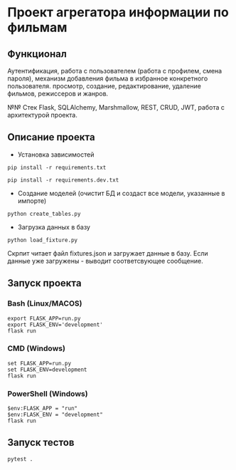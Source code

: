 # Проект агрегатора информации по фильмам

## Функционал
Аутентификация, работа с пользователем (работа с профилем, смена пароля), механизм добавления фильма в избранное конкретного пользователя. просмотр, создание, редактирование, удаление фильмов, режиссеров и жанров. 

№№ Стек
Flask, SQLAlchemy, Marshmallow, REST, CRUD, JWT, работа с архитектурой проекта.

## Описание проекта
- Установка зависимостей
```shell
pip install -r requirements.txt

pip install -r requirements.dev.txt
```

- Создание моделей (очистит БД и создаст все модели, указанные в импорте)
```shell
python create_tables.py
```

- Загрузка данных в базу
```shell
python load_fixture.py
```
Скрпит читает файл fixtures.json и загружает данные в базу. Если данные уже загружены - выводит соответсвующее сообщение. 

## Запуск проекта

### Bash (Linux/MACOS)
```shell
export FLASK_APP=run.py
export FLASK_ENV='development'
flask run
```

### CMD (Windows)
```shell
set FLASK_APP=run.py
set FLASK_ENV=development
flask run
```

### PowerShell (Windows)
```shell
$env:FLASK_APP = "run"
$env:FLASK_ENV = "development"
flask run
```

## Запуск тестов
```shell
pytest .
```

